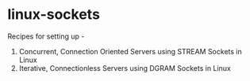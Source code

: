 # linux-sockets
Recipes for setting up - 
1. Concurrent, Connection Oriented Servers using STREAM Sockets in Linux
2. Iterative, Connectionless Servers using DGRAM Sockets in Linux
